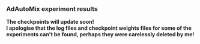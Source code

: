 ### AdAutoMix experiment results
**The checkpoints will update soon!  
I apologise that the log files and checkpoint weights files for some of the experiments can't be found, perhaps they were carelessly deleted by me!**
